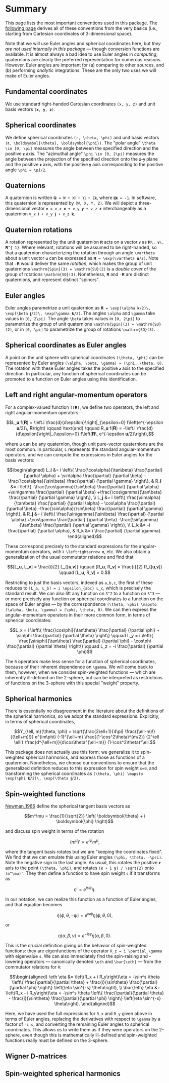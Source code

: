 # Summary

This page lists the most important conventions used in this package.
The [following page](@ref "Details") derives all of these conventions
from the very basics (i.e., starting from Cartesian coordinates of
3-dimensional space).

Note that we will use Euler angles and spherical coordinates here, but
*they are not used internally in this package* — though conversion
functions are available.  It is almost always a bad idea to use Euler
angles in *computing*; quaternions are clearly the preferred
representation for numerous reasons.  However, Euler angles are
important for (a) comparing to other sources, and (b) performing
*analytic* integrations.  These are the only two uses we will make of
Euler angles.

## Fundamental coordinates
We use standard right-handed Cartesian coordinates ``(x, y, z)`` and
unit basis vectors ``(𝐱, 𝐲, 𝐳)``.

## Spherical coordinates
We define spherical coordinates ``(r, \theta, \phi)`` and unit basis
vectors ``(𝐫, \boldsymbol{\theta}, \boldsymbol{\phi})``.  The "polar
angle" ``\theta \in [0, \pi]`` measures the angle between the
specified direction and the positive ``𝐳`` axis.  The "azimuthal
angle" ``\phi \in [0, 2\pi)`` measures the angle between the
projection of the specified direction onto the ``𝐱``-``𝐲`` plane and
the positive ``𝐱`` axis, with the positive ``𝐲`` axis corresponding
to the positive angle ``\phi = \pi/2``.

## Quaternions
A quaternion is written ``𝐐 = W + X𝐢 + Y𝐣 + Z𝐤``, where ``𝐢𝐣𝐤 =
-1``.  In software, this quaternion is represented by ``(W, X, Y,
Z)``.  We will depict a three-dimensional vector ``𝐯 = v_x 𝐱 + v_y
𝐲 + v_z 𝐳`` interchangeably as a quaternion ``v_x 𝐢 + v_y 𝐣 + v_z
𝐤``.

## Quaternion rotations
A rotation represented by the unit quaternion ``𝐑`` acts on a vector
``𝐯`` as ``𝐑\, 𝐯\, 𝐑^{-1}``.  Where relevant, rotations will be
assumed to be right-handed, so that a quaternion characterizing the
rotation through an angle ``\vartheta`` about a unit vector ``𝐮`` can
be expressed as ``𝐑 = \exp(\vartheta 𝐮/2)``.  Note that ``-𝐑``
would deliver the same *rotation*, which makes the group of unit
quaternions ``\mathrm{Spin}(3) = \mathrm{SU}(2)`` is a *double cover*
of the group of rotations ``\mathrm{SO}(3)``.  Nonetheless, ``𝐑`` and
``-𝐑`` are distinct quaternions, and represent distinct "spinors".

## Euler angles
Euler angles parametrize a unit quaternion as ``𝐑 = \exp(\alpha
𝐤/2)\, \exp(\beta 𝐣/2)\, \exp(\gamma 𝐤/2)``.  The angles ``\alpha``
and ``\gamma`` take values in ``[0, 2\pi)``.  The angle ``\beta``
takes values in ``[0, 2\pi]`` to parametrize the group of unit
quaternions ``\mathrm{Spin}(3) = \mathrm{SU}(2)``, or in ``[0, \pi]``
to parametrize the group of rotations ``\mathrm{SO}(3)``.

## Spherical coordinates as Euler angles
A point on the unit sphere with spherical coordinates ``(\theta,
\phi)`` can be represented by Euler angles ``(\alpha, \beta, \gamma) =
(\phi, \theta, 0)``.  The rotation with these Euler angles takes the
positive ``𝐳`` axis to the specified direction.  In particular, any
function of spherical coordinates can be promoted to a function on
Euler angles using this identification.

## Left and right angular-momentum operators
For a complex-valued function ``f(𝐑)``, we define two operators, the
left and right angular-momentum operators:
```math
L_𝐮 f(𝐑) = \left.i \frac{d}{d\epsilon}\right|_{\epsilon=0}
f\left(e^{-\epsilon 𝐮/2}\, 𝐑\right)
\qquad \text{and} \qquad
R_𝐮 f(𝐑) = -\left.i \frac{d}{d\epsilon}\right|_{\epsilon=0}
f\left(𝐑\, e^{-\epsilon 𝐮/2}\right),
```
where ``𝐮`` can be any quaternion, though unit pure-vector
quaternions are the most common.  In particular, ``L`` represents the
standard angular-momentum operators, and we can compute the
expressions in Euler angles for the basis vectors:
```math
\begin{aligned}
L_𝐢 &= i \left\{
    \frac{\cos\alpha}{\tan\beta} \frac{\partial} {\partial \alpha}
    + \sin\alpha \frac{\partial} {\partial \beta}
    - \frac{\cos\alpha}{\sin\beta} \frac{\partial} {\partial \gamma}
\right\},
&
R_𝐢 &= i \left\{
    -\frac{\cos\gamma}{\sin\beta} \frac{\partial} {\partial \alpha}
    +\sin\gamma \frac{\partial} {\partial \beta}
    +\frac{\cos\gamma}{\tan\beta} \frac{\partial} {\partial \gamma}
\right\},
\\
L_𝐣 &= i \left\{
    \frac{\sin\alpha}{\tan\beta} \frac{\partial} {\partial \alpha}
    - \cos\alpha \frac{\partial} {\partial \beta}
    -\frac{\sin\alpha}{\sin\beta} \frac{\partial} {\partial \gamma}
\right\},
&
R_𝐣 &= i \left\{
    \frac{\sin\gamma}{\sin\beta} \frac{\partial} {\partial \alpha}
    +\cos\gamma \frac{\partial} {\partial \beta}
    -\frac{\sin\gamma}{\tan\beta} \frac{\partial} {\partial \gamma}
\right\},
\\
L_𝐤 &= -i \frac{\partial} {\partial \alpha},
&
R_𝐤 &= i \frac{\partial} {\partial \gamma}.
\end{aligned}
```
These correspond precisely to the standard expressions for the
angular-momentum operators, with ``𝐢 \leftrightarrow 𝐱``, etc.  We
also obtain a generalization of the usual commutator relations and
find that
```math
[L_𝐮, L_𝐯] = \frac{i}{2} L_{[𝐮,𝐯]}
\qquad
[R_𝐮, R_𝐯] = \frac{i}{2} R_{[𝐮,𝐯]}
\qquad
[L_𝐮, R_𝐯] = 0.
```
Restricting to just the basis vectors, indexed as ``a,b,c``, the first
of these reduces to ``[L_a, L_b] = i \epsilon_{abc} L_c``, which is
precisely the standard result.  We can also lift any function on
``S^2`` to a function on ``S^3`` — or more precisely any function on
spherical coordinates to a function on the space of Euler angles — by
the correspondence ``(\theta, \phi) \mapsto (\alpha, \beta, \gamma) =
(\phi, \theta, 0)``.  We can then express the angular-momentum
operators in their more common form, in terms of spherical
coordinates:
```math
L_x = i \left\{
    \frac{\cos\phi}{\tan\theta} \frac{\partial} {\partial \phi}
    + \sin\phi \frac{\partial} {\partial \theta}
\right\}
\qquad
L_y = i \left\{
    \frac{\sin\phi}{\tan\theta} \frac{\partial} {\partial \phi}
    - \cos\phi \frac{\partial} {\partial \theta}
\right\}
\qquad
L_z = -i \frac{\partial} {\partial \phi}
```
The ``R`` operators make less sense for a function of spherical
coordinates, because of their inherent dependence on ``\gamma``.  We
will come back to them, however, when we consider spin-weighted
functions — which are inherently ill-defined on the 2-sphere, but can
be interpreted as restrictions of functions on the 3-sphere with this
special "weight" property.

## Spherical harmonics
There is essentially no disagreement in the literature about the
definitions of the spherical harmonics, so we adopt the standard
expressions.  Explicitly, in terms of spherical coordinates,
```math
Y_{\ell, m}(\theta, \phi)
=
\sqrt{\frac{2\ell+1}{4\pi} \frac{(\ell-m)!}{(\ell+m)!}}
e^{im\phi}
(-1)^{\ell+m} \frac{(1-\cos^2\theta)^{m/2}} {2^\ell \ell!}
\frac{d^{\ell+m}}{d\cos\theta^{\ell+m}} (1-\cos^2\theta)^\ell.
```
This package does not actually use this form; we generalize it to
spin-weighted spherical harmonics, and express those as functions of a
quaternion.  Nonetheless, we choose our conventions to ensure that the
generalized definition reduces to this expression for spin weight
``s=0``, and transforming the spherical coordinates as ``(\theta,
\phi) \mapsto \exp(\phi 𝐤/2)\, \exp(\theta 𝐣/2).``

## Spin-weighted functions
[Newman_1966](@citet) define the spherical tangent basis vectors
as
```math
m^\mu = \frac{1}{\sqrt{2}} \left(
    \boldsymbol{\theta} + i \boldsymbol{\phi}
\right)
```
and discuss spin weight in terms of the rotation
```math
(m^\mu)' = e^{i\psi} m^\mu,
```
where the tangent basis rotates but we are "keeping the
coordinates fixed".   We find that we can emulate this using Euler
angles ``(\phi, \theta, -\psi)``.  Note the negative sign in the
last angle.  As usual, this rotates the positive ``𝐳`` axis to
the point ``(\theta, \phi)``, and rotates ``(𝐱 + i 𝐲) /
\sqrt{2}`` onto ``(m^\mu)'``.  They then define a function to have
spin weight ``s`` if it transforms as
```math
\eta' = e^{is\psi} \eta.
```
In our notation, we can realize this function as a function of
Euler angles, and that equation becomes
```math
\eta(\phi, \theta, -\psi) = e^{is\psi} \eta(\phi, \theta, 0),
```
or
```math
\eta(\alpha, \beta, \gamma) = e^{-is\gamma} \eta(\alpha, \beta, 0).
```
This is the crucial definition giving us the behavior of
spin-weighted functions: they are eigenfunctions of the operator
``R_z = i \partial_\gamma`` with eigenvalue ``s``.  We can also
immediately find the spin-raising and -lowering operators —
canonically denoted ``\eth`` and ``\bar{\eth}`` — from the
commutator relations for ``R``:
```math
\begin{aligned}
\eth \eta &= \left(R_x + i R_y\right)\eta
    = -\sin^s \theta \left\{
        \frac{\partial}{\partial \theta}
        + \frac{i}{\sin\theta} \frac{\partial}{\partial \phi}
    \right\} \left(\eta \sin^{-s} \theta\right), \\
\bar{\eth} \eta &= \left(R_x - i R_y\right)\eta
    = -\sin^s \theta \left\{
        \frac{\partial}{\partial \theta}
        - \frac{i}{\sin\theta} \frac{\partial}{\partial \phi}
    \right\} \left(\eta \sin^{-s} \theta\right).
\end{aligned}
```
Here, we have used the full expressions for ``R_x`` and ``R_y``
given above in terms of Euler angles, replacing the derivatives
with respect to ``\gamma`` by a factor of ``-i s``, and converting
the remaining Euler angles to spherical coordinates.  This allows
us to write them as if they were operators on the 2-sphere, even
though this is mathematically ill-defined and spin-weighted
functions really must be defined on the 3-sphere.

## Wigner D-matrices


## Spin-weighted spherical harmonics


